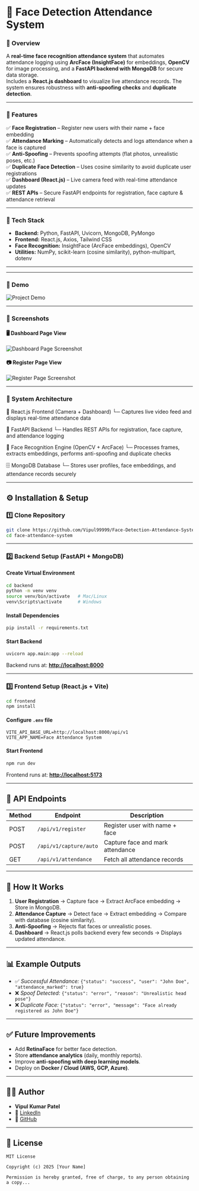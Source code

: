 # 📌 Face Detection Attendance System

### 🔹 Overview
A **real-time face recognition attendance system** that automates attendance logging using **ArcFace (InsightFace)** for embeddings, **OpenCV** for image processing, and a **FastAPI backend with MongoDB** for secure data storage.  
Includes a **React.js dashboard** to visualize live attendance records. The system ensures robustness with **anti-spoofing checks** and **duplicate detection**.

---

### 🔹 Features
✅ **Face Registration** – Register new users with their name + face embedding  
✅ **Attendance Marking** – Automatically detects and logs attendance when a face is captured  
✅ **Anti-Spoofing** – Prevents spoofing attempts (flat photos, unrealistic poses, etc.)  
✅ **Duplicate Face Detection** – Uses cosine similarity to avoid duplicate user registrations  
✅ **Dashboard (React.js)** – Live camera feed with real-time attendance updates  
✅ **REST APIs** – Secure FastAPI endpoints for registration, face capture & attendance retrieval  

---

### 🔹 Tech Stack
- **Backend:** Python, FastAPI, Uvicorn, MongoDB, PyMongo  
- **Frontend:** React.js, Axios, Tailwind CSS  
- **Face Recognition:** InsightFace (ArcFace embeddings), OpenCV  
- **Utilities:** NumPy, scikit-learn (cosine similarity), python-multipart, dotenv  

---

---

### 🔹 Demo

![Project Demo](./public/Face_Project.gif)

---

### 🔹 Screenshots

#### 🖥️ Dashboard Page View  
![Dashboard Page Screenshot](./public/Dashboard_Page.png)

#### 📷 Register Page View  
![Register Page Screenshot](./public/Register_Page.png)

---

### 🔹 System Architecture

📸 React.js Frontend (Camera + Dashboard)
    └─ Captures live video feed and displays real-time attendance data

🔗 FastAPI Backend
    └─ Handles REST APIs for registration, face capture, and attendance logging

🧠 Face Recognition Engine (OpenCV + ArcFace)
    └─ Processes frames, extracts embeddings, performs anti-spoofing and duplicate checks

🗄️ MongoDB Database
    └─ Stores user profiles, face embeddings, and attendance records securely
 
---

## ⚙️ Installation & Setup

### 1️⃣ Clone Repository
```bash
git clone https://github.com/Vipul99999/Face-Detection-Attendance-System.git
cd face-attendance-system
```

---

### 2️⃣ Backend Setup (FastAPI + MongoDB)

#### Create Virtual Environment
```bash
cd backend
python -m venv venv
source venv/bin/activate   # Mac/Linux
venv\Scripts\activate      # Windows
```

#### Install Dependencies
```bash
pip install -r requirements.txt
```

#### Start Backend
```bash
uvicorn app.main:app --reload
```

Backend runs at: **[http://localhost:8000](http://localhost:8000)**

---

### 3️⃣ Frontend Setup (React.js + Vite)
```bash
cd frontend
npm install
```

#### Configure `.env` file
```env
VITE_API_BASE_URL=http://localhost:8000/api/v1
VITE_APP_NAME=Face Attendance System
```

#### Start Frontend
```bash
npm run dev
```

Frontend runs at: **[http://localhost:5173](http://localhost:5173)**

---

## 📌 API Endpoints

| Method | Endpoint               | Description                      |
| ------ | ---------------------- | -------------------------------- |
| POST   | `/api/v1/register`     | Register user with name + face   |
| POST   | `/api/v1/capture/auto` | Capture face and mark attendance |
| GET    | `/api/v1/attendance`   | Fetch all attendance records     |

---

## 🧠 How It Works

1. **User Registration** → Capture face → Extract ArcFace embedding → Store in MongoDB.  
2. **Attendance Capture** → Detect face → Extract embedding → Compare with database (cosine similarity).  
3. **Anti-Spoofing** → Rejects flat faces or unrealistic poses.  
4. **Dashboard** → React.js polls backend every few seconds → Displays updated attendance.

---

## 📊 Example Outputs

* ✅ *Successful Attendance:* `{"status": "success", "user": "John Doe", "attendance_marked": true}`  
* ❌ *Spoof Detected:* `{"status": "error", "reason": "Unrealistic head pose"}`  
* ❌ *Duplicate Face:* `{"status": "error", "message": "Face already registered as John Doe"}`

---

## ✅ Future Improvements

* Add **RetinaFace** for better face detection.  
* Store **attendance analytics** (daily, monthly reports).  
* Improve **anti-spoofing with deep learning models**.  
* Deploy on **Docker / Cloud (AWS, GCP, Azure)**.

---

## 👨‍💻 Author

* **Vipul Kumar Patel**  
* 💼 [LinkedIn](https://linkedin.com/in/vipul-kumar-patel-90b1242b1)  
* 📂 [GitHub](https://github.com/Vipul99999)

---

## 📜 License

```text
MIT License

Copyright (c) 2025 [Your Name]

Permission is hereby granted, free of charge, to any person obtaining a copy...
